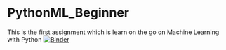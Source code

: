 # PythonML_Beginner
This is the first assignment which is learn on the go on Machine Learning with Python
[![Binder](https://mybinder.org/badge.svg)](https://mybinder.org/v2/gh/PavanKumarShettyR/PythonML_Beginner.git/master)
